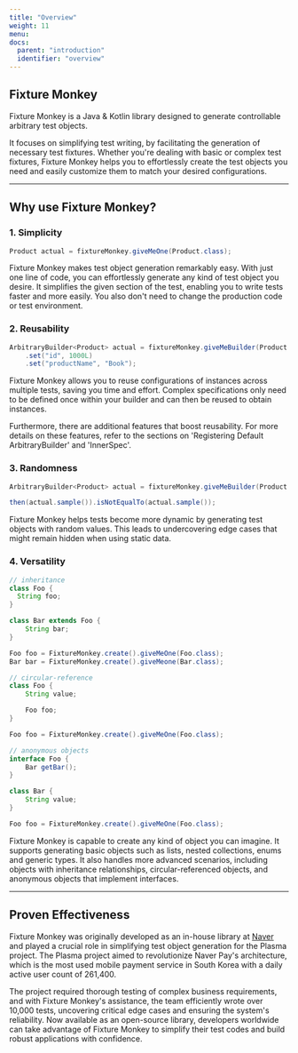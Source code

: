 ```yaml
---
title: "Overview"
weight: 11
menu:
docs:
  parent: "introduction"
  identifier: "overview"
---
```


## Fixture Monkey

Fixture Monkey is a Java & Kotlin library designed to generate controllable arbitrary test objects.

It focuses on simplifying test writing, by facilitating the generation of necessary test fixtures.
Whether you're dealing with basic or complex test fixtures, Fixture Monkey helps you to effortlessly create the test objects you need and easily customize them to match your desired configurations.

---------

## Why use Fixture Monkey?
### 1. Simplicity
```java
Product actual = fixtureMonkey.giveMeOne(Product.class);
```
Fixture Monkey makes test object generation remarkably easy. With just one line of code, you can effortlessly generate any kind of test object you desire.
It simplifies the given section of the test, enabling you to write tests faster and more easily. You also don't need to change the production code or test environment.

### 2. Reusability
```java
ArbitraryBuilder<Product> actual = fixtureMonkey.giveMeBuilder(Product.class)
    .set("id", 1000L)
    .set("productName", "Book");
```
Fixture Monkey allows you to reuse configurations of instances across multiple tests, saving you time and effort.
Complex specifications only need to be defined once within your builder and can then be reused to obtain instances.

Furthermore, there are additional features that boost reusability. For more details on these features, refer to the sections on 'Registering Default ArbitraryBuilder' and 'InnerSpec'.

### 3. Randomness
```java
ArbitraryBuilder<Product> actual = fixtureMonkey.giveMeBuilder(Product.class);

then(actual.sample()).isNotEqualTo(actual.sample());
```
Fixture Monkey helps tests become more dynamic by generating test objects with random values.
This leads to undercovering edge cases that might remain hidden when using static data.

### 4. Versatility
```java
// inheritance
class Foo {
  String foo;
}

class Bar extends Foo {
    String bar;
}

Foo foo = FixtureMonkey.create().giveMeOne(Foo.class);
Bar bar = FixtureMonkey.create().giveMeone(Bar.class);

// circular-reference
class Foo {
    String value;

    Foo foo;
}

Foo foo = FixtureMonkey.create().giveMeOne(Foo.class);

// anonymous objects
interface Foo {
    Bar getBar();
}

class Bar {
    String value;
}

Foo foo = FixtureMonkey.create().giveMeOne(Foo.class);
```

Fixture Monkey is capable to create any kind of object you can imagine. It supports generating basic objects such as lists, nested collections, enums and generic types.
It also handles more advanced scenarios, including objects with inheritance relationships, circular-referenced objects, and anonymous objects that implement interfaces.

---------

## Proven Effectiveness
Fixture Monkey was originally developed as an in-house library at [Naver](https://www.navercorp.com/en) and played a crucial role in simplifying test object generation for the Plasma project.
The Plasma project aimed to revolutionize Naver Pay's architecture, which is the most used mobile payment service in South Korea with a daily active user count of 261,400.

The project required thorough testing of complex business requirements, and with Fixture Monkey's assistance, the team efficiently wrote over 10,000 tests, uncovering critical edge cases and ensuring the system's reliability.
Now available as an open-source library, developers worldwide can take advantage of Fixture Monkey to simplify their test codes and build robust applications with confidence.

